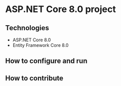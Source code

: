 # ASP.NET Core 8.0 project
## Technologies
- ASP.NET Core 8.0
- Entity Framework Core 8.0
## How to configure and run
## How to contribute